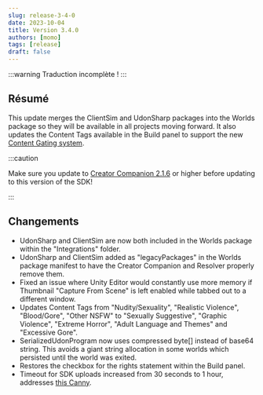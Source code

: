 ```yaml
---
slug: release-3-4-0
date: 2023-10-04
title: Version 3.4.0
authors: [momo]
tags: [release]
draft: false
---
```


:::warning Traduction incomplète !
:::

## Résumé

This update merges the ClientSim and UdonSharp packages into the Worlds package so they will be available in all projects moving forward. It also updates the Content Tags available in the Build panel to support the new [Content Gating system](https://hello.vrchat.com/blog/content-gating).

:::caution

Make sure you update to [Creator Companion 2.1.6](https://vcc.docs.vrchat.com/news/release-2.1.6) or higher before updating to this version of the SDK!

:::

<!--truncate-->

## Changements

* UdonSharp and ClientSim are now both included in the Worlds package within the "Integrations" folder.
* UdonSharp and ClientSim added as "legacyPackages" in the Worlds package manifest to have the Creator Companion and Resolver properly remove them.
* Fixed an issue where Unity Editor would constantly use more memory if Thumbnail "Capture From Scene" is left enabled while tabbed out to a different window.
* Updates Content Tags from "Nudity/Sexuality", "Realistic Violence", "Blood/Gore", "Other NSFW" to "Sexually Suggestive", "Graphic Violence", "Extreme Horror", "Adult Language and Themes" and "Excessive Gore".
* SerializedUdonProgram now uses compressed byte[] instead of base64 string. This avoids a giant string allocation in some worlds which persisted until the world was exited.
* Restores the checkbox for the rights statement within the Build panel.
* Timeout for SDK uploads increased from 30 seconds to 1 hour, addresses [this Canny](https://feedback.vrchat.com/sdk-bug-reports/p/upload-timeout-in-vrcsdk-330-is-too-short).
